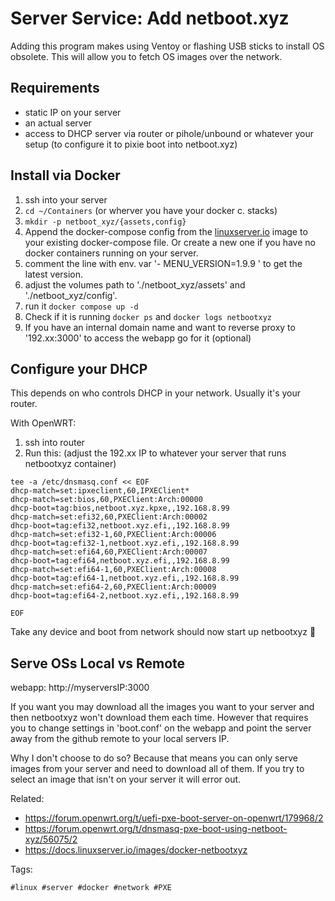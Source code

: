 # Server Service: Add netboot.xyz

Adding this program makes using Ventoy or flashing USB sticks to install OS
obsolete. This will allow you to fetch OS images over the network.

## Requirements

* static IP on your server
* an actual server
* access to DHCP server via router or pihole/unbound or whatever your setup (to configure it to pixie boot into netboot.xyz)

## Install via Docker

1. ssh into your server
1. `cd ~/Containers` (or wherver you have your docker c. stacks)
1. `mkdir -p netboot_xyz/{assets,config}`
1. Append the docker-compose config from the [linuxserver.io][config] image to your existing docker-compose file. Or create a new one if you have no docker containers running on your server.
1. comment the line with env. var '- MENU_VERSION=1.9.9 ' to get the latest version.
1. adjust the volumes path to './netboot_xyz/assets' and './netboot_xyz/config'.
1. run it `docker compose up -d`
1. Check if it is running `docker ps` and `docker logs netbootxyz`
1. If you have an internal domain name and want to reverse proxy to '192.xx:3000' to access the webapp go for it (optional)

## Configure your DHCP

This depends on who controls DHCP in your network. Usually it's your router.

With OpenWRT:

1. ssh into router
1. Run this: (adjust the 192.xx IP to whatever your server that runs netbootxyz container)

```
tee -a /etc/dnsmasq.conf << EOF
dhcp-match=set:ipxeclient,60,IPXEClient*
dhcp-match=set:bios,60,PXEClient:Arch:00000
dhcp-boot=tag:bios,netboot.xyz.kpxe,,192.168.8.99
dhcp-match=set:efi32,60,PXEClient:Arch:00002
dhcp-boot=tag:efi32,netboot.xyz.efi,,192.168.8.99
dhcp-match=set:efi32-1,60,PXEClient:Arch:00006
dhcp-boot=tag:efi32-1,netboot.xyz.efi,,192.168.8.99
dhcp-match=set:efi64,60,PXEClient:Arch:00007
dhcp-boot=tag:efi64,netboot.xyz.efi,,192.168.8.99
dhcp-match=set:efi64-1,60,PXEClient:Arch:00008
dhcp-boot=tag:efi64-1,netboot.xyz.efi,,192.168.8.99
dhcp-match=set:efi64-2,60,PXEClient:Arch:00009
dhcp-boot=tag:efi64-2,netboot.xyz.efi,,192.168.8.99

EOF
```

Take any device and boot from network should now start up netbootxyz 🎉

## Serve OSs Local vs Remote

webapp: http://myserversIP:3000

If you want you may download all the images you want to your server and then
netbootxyz won't download them each time. However that requires you to change
settings in 'boot.conf' on the webapp and point the server away from the github
remote to your local servers IP. 

Why I don't choose to do so? Because that means you can only serve images from
your server and need to download all of them. If you try to select an image
that isn't on your server it will error out.


[config]:<https://docs.linuxserver.io/images/docker-netbootxyz/#usage>

Related:

* https://forum.openwrt.org/t/uefi-pxe-boot-server-on-openwrt/179968/2
* https://forum.openwrt.org/t/dnsmasq-pxe-boot-using-netboot-xyz/56075/2
* https://docs.linuxserver.io/images/docker-netbootxyz

Tags:

    #linux #server #docker #network #PXE
